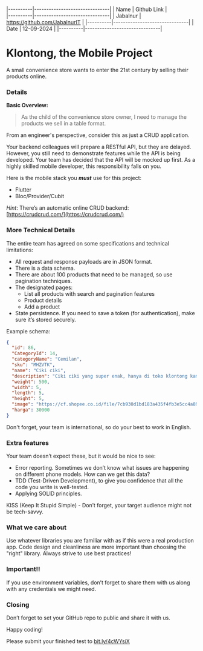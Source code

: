 |----------|-------------------------------|
| Name     | Github Link                   |  
|----------|-------------------------------|
| Jabalnur | https://github.com/JabalnurIT |
|----------|-------------------------------|
| Date     | 12-09-2024                    |
|----------|-------------------------------|



# Klontong, the Mobile Project

A small convenience store wants to enter the 21st century by selling their products online.

### Details

**Basic Overview:**

> As the child of the convenience store owner, I need to manage the products we sell in a table format.

From an engineer's perspective, consider this as just a CRUD application.

Your backend colleagues will prepare a RESTful API, but they are delayed. However, you still need to demonstrate features while the API is being developed. Your team has decided that the API will be mocked up first. As a highly skilled mobile developer, this responsibility falls on you.

Here is the mobile stack you **_must_** use for this project:

- Flutter
- Bloc/Provider/Cubit

_Hint_: There’s an automatic online CRUD backend: <br/>
[https://crudcrud.com/](https://crudcrud.com/)

### More Technical Details

The entire team has agreed on some specifications and technical limitations:

- All request and response payloads are in JSON format.
- There is a data schema.
- There are about 100 products that need to be managed, so use pagination techniques.
- The designated pages:
  - List all products with search and pagination features
  - Product details
  - Add a product
- State persistence. If you need to save a token (for authentication), make sure it’s stored securely.

Example schema:

```json
{
  "id": 86,
  "CategoryId": 14,
  "categoryName": "Cemilan",
  "sku": "MHZVTK",
  "name": "Ciki ciki",
  "description": "Ciki ciki yang super enak, hanya di toko klontong kami",
  "weight": 500,
  "width": 5,
  "length": 5,
  "height": 5,
  "image": "https://cf.shopee.co.id/file/7cb930d1bd183a435f4fb3e5cc4a896b",
  "harga": 30000
}
```

Don't forget, your team is international, so do your best to work in English.

### Extra features

Your team doesn’t expect these, but it would be nice to see:

- Error reporting. Sometimes we don’t know what issues are happening on different phone models. How can we get this data?
- TDD (Test-Driven Development), to give you confidence that all the code you write is well-tested.
- Applying SOLID principles.

KISS (Keep It Stupid Simple) - Don’t forget, your target audience might not be tech-savvy.

### What we care about

Use whatever libraries you are familiar with as if this were a real production app. Code design and cleanliness are more important than choosing the "right" library. Always strive to use best practices!

### Important!!
If you use environment variables, don’t forget to share them with us along with any credentials we might need.

### Closing

Don’t forget to set your GitHub repo to public and share it with us.

Happy coding!

Please submit your finished test to [bit.ly/4cWYsiX](https://bit.ly/4cWYsiX)

